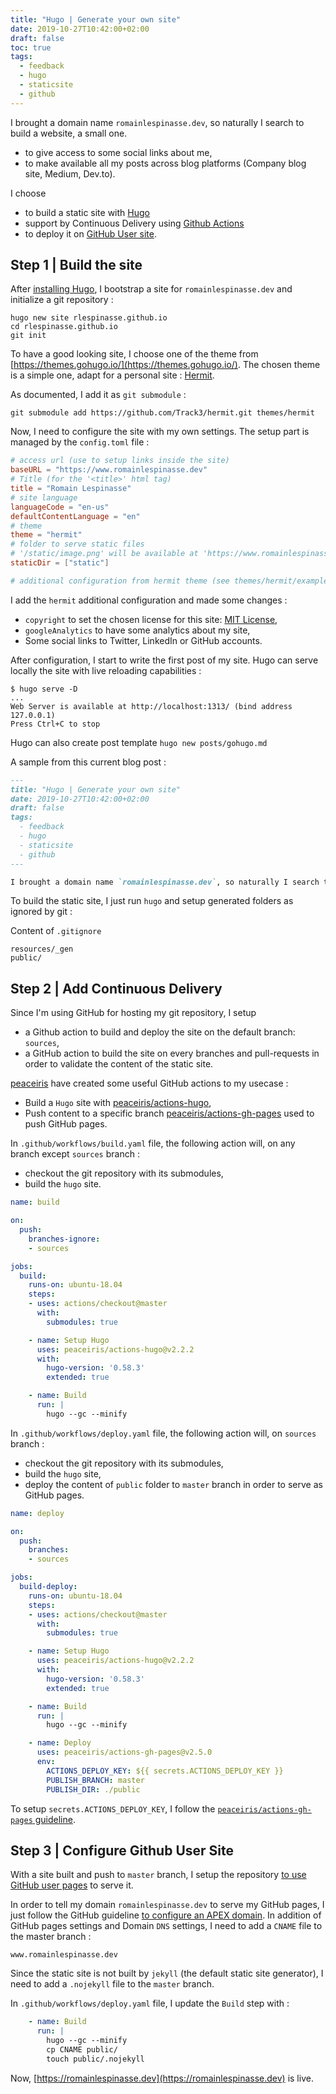 ```yaml
---
title: "Hugo | Generate your own site"
date: 2019-10-27T10:42:00+02:00
draft: false
toc: true
tags:
  - feedback
  - hugo
  - staticsite
  - github
---
```


I brought a domain name `romainlespinasse.dev`, so naturally I search to build a website, a small one.

* to give access to some social links about me,
* to make available all my posts across blog platforms (Company blog site, Medium, Dev.to).

I choose

* to build a static site with [Hugo](https://gohugo.io/)
* support by Continuous Delivery using [Github Actions](https://github.com/features/actions)
* to deploy it on [GitHub User site](https://pages.github.com/).

## Step 1 | Build the site

After [installing Hugo](https://gohugo.io/getting-started/installing/), I bootstrap a site for `romainlespinasse.dev` and initialize a git repository :

```shell
hugo new site rlespinasse.github.io
cd rlespinasse.github.io
git init
```

To have a good looking site, I choose one of the theme from [https://themes.gohugo.io/](https://themes.gohugo.io/).
The chosen theme is a simple one, adapt for a personal site : [Hermit](https://github.com/Track3/hermit.git).

As documented, I add it as `git submodule` :

```shell
git submodule add https://github.com/Track3/hermit.git themes/hermit
```

Now, I need to configure the site with my own settings.
The setup part is managed by the `config.toml` file :

```toml
# access url (use to setup links inside the site)
baseURL = "https://www.romainlespinasse.dev"
# Title (for the '<title>' html tag)
title = "Romain Lespinasse"
# site language
languageCode = "en-us"
defaultContentLanguage = "en"
# theme
theme = "hermit"
# folder to serve static files
# '/static/image.png' will be available at 'https://www.romainlespinasse.dev/image.png'
staticDir = ["static"]

# additional configuration from hermit theme (see themes/hermit/exampleSite/config.toml)
```

I add the `hermit` additional configuration and made some changes :

* `copyright` to set the chosen license for this site: [MIT License](https://opensource.org/licenses/MIT),
* `googleAnalytics` to have some analytics about my site,
* Some social links to Twitter, LinkedIn or GitHub accounts.

After configuration, I start to write the first post of my site.
Hugo can serve locally the site with live reloading capabilities :

```shell
$ hugo serve -D
...
Web Server is available at http://localhost:1313/ (bind address 127.0.0.1)
Press Ctrl+C to stop
```

Hugo can also create post template `hugo new posts/gohugo.md`

A sample from this current blog post :

```md
---
title: "Hugo | Generate your own site"
date: 2019-10-27T10:42:00+02:00
draft: false
tags:
  - feedback
  - hugo
  - staticsite
  - github
---

I brought a domain name `romainlespinasse.dev`, so naturally I search to build a website, a small one.
```

To build the static site, I just run `hugo` and setup generated folders as ignored by git :

Content of `.gitignore`

```text
resources/_gen
public/
```

## Step 2 | Add Continuous Delivery

Since I'm using GitHub for hosting my git repository, I setup

* a Github action to build and deploy the site on the default branch: `sources`,
* a GitHub action to build the site on every branches and pull-requests in order to validate the content of the static site.

[peaceiris](https://github.com/peaceiris) have created some useful GitHub actions to my usecase :

* Build a `Hugo` site with [peaceiris/actions-hugo](https://github.com/peaceiris/actions-hugo),
* Push content to a specific branch [peaceiris/actions-gh-pages](https://github.com/peaceiris/actions-gh-pages) used to push GitHub pages.

In `.github/workflows/build.yaml` file, the following action will, on any branch except `sources` branch :

* checkout the git repository with its submodules,
* build the `hugo` site.

```yaml
name: build

on:
  push:
    branches-ignore:
    - sources

jobs:
  build:
    runs-on: ubuntu-18.04
    steps:
    - uses: actions/checkout@master
      with:
        submodules: true

    - name: Setup Hugo
      uses: peaceiris/actions-hugo@v2.2.2
      with:
        hugo-version: '0.58.3'
        extended: true

    - name: Build
      run: |
        hugo --gc --minify
```

In `.github/workflows/deploy.yaml` file, the following action will, on `sources` branch :

* checkout the git repository with its submodules,
* build the `hugo` site,
* deploy the content of `public` folder to `master` branch in order to serve as GitHub pages.

```yaml
name: deploy

on:
  push:
    branches:
    - sources

jobs:
  build-deploy:
    runs-on: ubuntu-18.04
    steps:
    - uses: actions/checkout@master
      with:
        submodules: true

    - name: Setup Hugo
      uses: peaceiris/actions-hugo@v2.2.2
      with:
        hugo-version: '0.58.3'
        extended: true

    - name: Build
      run: |
        hugo --gc --minify

    - name: Deploy
      uses: peaceiris/actions-gh-pages@v2.5.0
      env:
        ACTIONS_DEPLOY_KEY: ${{ secrets.ACTIONS_DEPLOY_KEY }}
        PUBLISH_BRANCH: master
        PUBLISH_DIR: ./public
```

To setup `secrets.ACTIONS_DEPLOY_KEY`, I follow the [`peaceiris/actions-gh-pages` guideline](https://github.com/peaceiris/actions-gh-pages#1-add-ssh-deploy-key).

## Step 3 | Configure Github User Site

With a site built and push to `master` branch, I setup the repository [to use GitHub user pages](https://help.github.com/en/github/working-with-github-pages) to serve it.

In order to tell my domain `romainlespinasse.dev` to serve my GitHub pages, I just follow the GitHub guideline [to configure an APEX domain](https://help.github.com/en/github/working-with-github-pages/managing-a-custom-domain-for-your-github-pages-site#configuring-an-apex-domain).
In addition of GitHub pages settings and Domain `DNS` settings, I need to add a `CNAME` file to the master branch :

```text
www.romainlespinasse.dev
```

Since the static site is not built by `jekyll` (the default static site generator), I need to add a `.nojekyll` file to the `master` branch.

In `.github/workflows/deploy.yaml` file, I update the `Build` step with :

```yaml
    - name: Build
      run: |
        hugo --gc --minify
        cp CNAME public/
        touch public/.nojekyll
```

Now, [https://romainlespinasse.dev](https://romainlespinasse.dev) is live.
